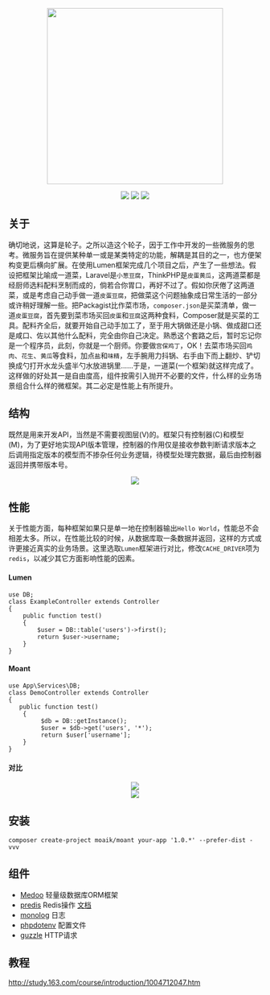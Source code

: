 <p align="center"><img src="http://p20dw3aw7.bkt.clouddn.com/moto.svg" width=350 height=350></p>
<p align="center">
    <a href="https://packagist.org/packages/moaik/moant"><img src="https://poser.pugx.org/moaik/moant/v/stable.svg"></a>
    <a href="https://packagist.org/packages/moaik/moant"><img src="https://poser.pugx.org/moaik/moant/downloads.svg"></a>
    <a href="https://packagist.org/packages/moaik/moant"><img src="https://poser.pugx.org/moaik/moant/license.svg"></a>
</p>

## 关于
确切地说，这算是轮子。之所以造这个轮子，因于工作中开发的一些微服务的思考。微服务旨在提供某种单一或是某类特定的功能，解耦是其目的之一，也方便架构变更后横向扩展。在使用Lumen框架完成几个项目之后，产生了一些想法。假设把框架比喻成一道菜，Laravel是`小葱豆腐`，ThinkPHP是`皮蛋黄瓜`，这两道菜都是经厨师选料配料烹制而成的，倘若合你胃口，再好不过了。假如你厌倦了这两道菜，或是考虑自己动手做一道`皮蛋豆腐`，把做菜这个问题抽象成日常生活的一部分或许稍好理解一些。把Packagist比作菜市场，`composer.json`是买菜清单，做一道`皮蛋豆腐`，首先要到菜市场买回`皮蛋`和`豆腐`这两种食料，Composer就是买菜的工具。配料齐全后，就要开始自己动手加工了，至于用大锅做还是小锅、做成甜口还是咸口、佐以其他什么配料，完全由你自己决定。熟悉这个套路之后，暂时忘记你是一个程序员，此刻，你就是一个厨师。你要做`宫保鸡丁`，OK！去菜市场买回`鸡肉`、`花生`、`黄瓜`等食料，加点`盐`和`味精`，左手腕用力抖锅、右手由下而上翻炒、铲切换成勺打开水龙头盛半勺水放进锅里......于是，一道菜(一个框架)就这样完成了。
这样做的好处其一是自由度高，组件按需引入抛开不必要的文件，什么样的业务场景组合什么样的微框架。其二必定是性能上有所提升。

## 结构
既然是用来开发API，当然是不需要视图层(V)的。框架只有控制器(C)和模型(M)，为了更好地实现API版本管理，控制器的作用仅是接收参数判断请求版本之后调用指定版本的模型而不掺杂任何业务逻辑，待模型处理完数据，最后由控制器返回并携带版本号。

<div align="center">
    <img src="http://p20dw3aw7.bkt.clouddn.com/structure.jpg">
</div>

## 性能
关于性能方面，每种框架如果只是单一地在控制器输出`Hello World`，性能总不会相差太多。所以，在性能比较的时候，从数据库取一条数据并返回，这样的方式或许更接近真实的业务场景。这里选取`Lumen`框架进行对比，修改`CACHE_DRIVER`项为`redis`，以减少其它方面影响性能的因素。
#### Lumen
```
use DB;
class ExampleController extends Controller
{
    public function test()
    {
        $user = DB::table('users')->first();
        return $user->username;
    }
}
```
#### Moant
```
use App\Services\DB;
class DemoController extends Controller
{
   public function test()
	{
		 $db = DB::getInstance();
		 $user = $db->get('users', '*');
		 return $user['username'];
	}
}
```

#### 对比

<div align="center">
    <img src="http://p20dw3aw7.bkt.clouddn.com/lumen.png">
</div>


<div align="center">
    <img src="http://p20dw3aw7.bkt.clouddn.com/moant.png">
</div>

## 安装

```
composer create-project moaik/moant your-app '1.0.*' --prefer-dist -vvv
```

## 组件
* [Medoo](https://medoo.in/) 轻量级数据库ORM框架
* [predis](https://github.com/nrk/predis/wiki) Redis操作 [文档](http://www.cnblogs.com/ikodota/archive/2012/03/05/php_redis_cn.html)
* [monolog](https://seldaek.github.io/monolog/) 日志
* [phpdotenv](https://github.com/vlucas/phpdotenv/blob/master/README.md) 配置文件
* [guzzle](http://docs.guzzlephp.org/en/stable/overview.html) HTTP请求

## 教程
http://study.163.com/course/introduction/1004712047.htm



